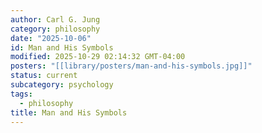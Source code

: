 ```yaml
---
author: Carl G. Jung
category: philosophy
date: "2025-10-06"
id: Man and His Symbols
modified: 2025-10-29 02:14:32 GMT-04:00
posters: "[[library/posters/man-and-his-symbols.jpg]]"
status: current
subcategory: psychology
tags:
  - philosophy
title: Man and His Symbols
---
```

